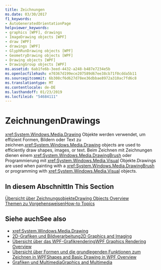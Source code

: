 ```yaml
---
title: Zeichnungen
ms.date: 03/30/2017
f1_keywords:
- AutoGeneratedOrientationPage
helpviewer_keywords:
- graphics [WPF], drawings
- ImageDrawing objects [WPF]
- draw [WPF]
- drawings [WPF]
- GlyphRunDrawing objects [WPF]
- GeometryDrawing objects [WPF]
- Drawing objects [WPF]
- DrawingGroup objects [WPF]
ms.assetid: 6ab1fe6b-3eed-4432-a248-b487e7234e5b
ms.openlocfilehash: e70367d199ece207589d67ee38cb71f0cdda5b11
ms.sourcegitcommit: 6b308cf6d627d78ee36dbbae8972a310ac7fd6c8
ms.translationtype: MT
ms.contentlocale: de-DE
ms.lasthandoff: 01/23/2019
ms.locfileid: "54684111"
---
```

# <a name="drawings"></a><span data-ttu-id="33ef6-102">Zeichnungen</span><span class="sxs-lookup"><span data-stu-id="33ef6-102">Drawings</span></span>
<span data-ttu-id="33ef6-103"><xref:System.Windows.Media.Drawing> Objekte werden verwendet, um effizient Formen, Bildern oder Text zu zeichnen.</span><span class="sxs-lookup"><span data-stu-id="33ef6-103"><xref:System.Windows.Media.Drawing> objects are used to efficiently draw shapes, images, or text.</span></span> <span data-ttu-id="33ef6-104">Beim Zeichnen mit Zeichnungen dienen einem <xref:System.Windows.Media.DrawingBrush> oder Programmierung mit <xref:System.Windows.Media.Visual> Objekte.</span><span class="sxs-lookup"><span data-stu-id="33ef6-104">Drawings are used when painting with a <xref:System.Windows.Media.DrawingBrush> or programming with <xref:System.Windows.Media.Visual> objects.</span></span>  
  
## <a name="in-this-section"></a><span data-ttu-id="33ef6-105">In diesem Abschnitt</span><span class="sxs-lookup"><span data-stu-id="33ef6-105">In This Section</span></span>  
 [<span data-ttu-id="33ef6-106">Übersicht über Zeichnungsobjekte</span><span class="sxs-lookup"><span data-stu-id="33ef6-106">Drawing Objects Overview</span></span>](../../../../docs/framework/wpf/graphics-multimedia/drawing-objects-overview.md)  
  [<span data-ttu-id="33ef6-107">Themen zu Vorgehensweisen</span><span class="sxs-lookup"><span data-stu-id="33ef6-107">How-to Topics</span></span>](../../../../docs/framework/wpf/graphics-multimedia/drawings-how-to-topics.md)  
  
## <a name="see-also"></a><span data-ttu-id="33ef6-108">Siehe auch</span><span class="sxs-lookup"><span data-stu-id="33ef6-108">See also</span></span>
- <xref:System.Windows.Media.Drawing>
- [<span data-ttu-id="33ef6-109">2D-Grafiken und Bildverarbeitung</span><span class="sxs-lookup"><span data-stu-id="33ef6-109">2D Graphics and Imaging</span></span>](../../../../docs/framework/wpf/advanced/optimizing-performance-2d-graphics-and-imaging.md)
- [<span data-ttu-id="33ef6-110">Übersicht über das WPF-Grafikrendering</span><span class="sxs-lookup"><span data-stu-id="33ef6-110">WPF Graphics Rendering Overview</span></span>](../../../../docs/framework/wpf/graphics-multimedia/wpf-graphics-rendering-overview.md)
- [<span data-ttu-id="33ef6-111">Übersicht über Formen und die grundlegenden Funktionen zum Zeichnen in WPF</span><span class="sxs-lookup"><span data-stu-id="33ef6-111">Shapes and Basic Drawing in WPF Overview</span></span>](../../../../docs/framework/wpf/graphics-multimedia/shapes-and-basic-drawing-in-wpf-overview.md)
- [<span data-ttu-id="33ef6-112">Grafiken und Multimedia</span><span class="sxs-lookup"><span data-stu-id="33ef6-112">Graphics and Multimedia</span></span>](../../../../docs/framework/wpf/graphics-multimedia/index.md)
